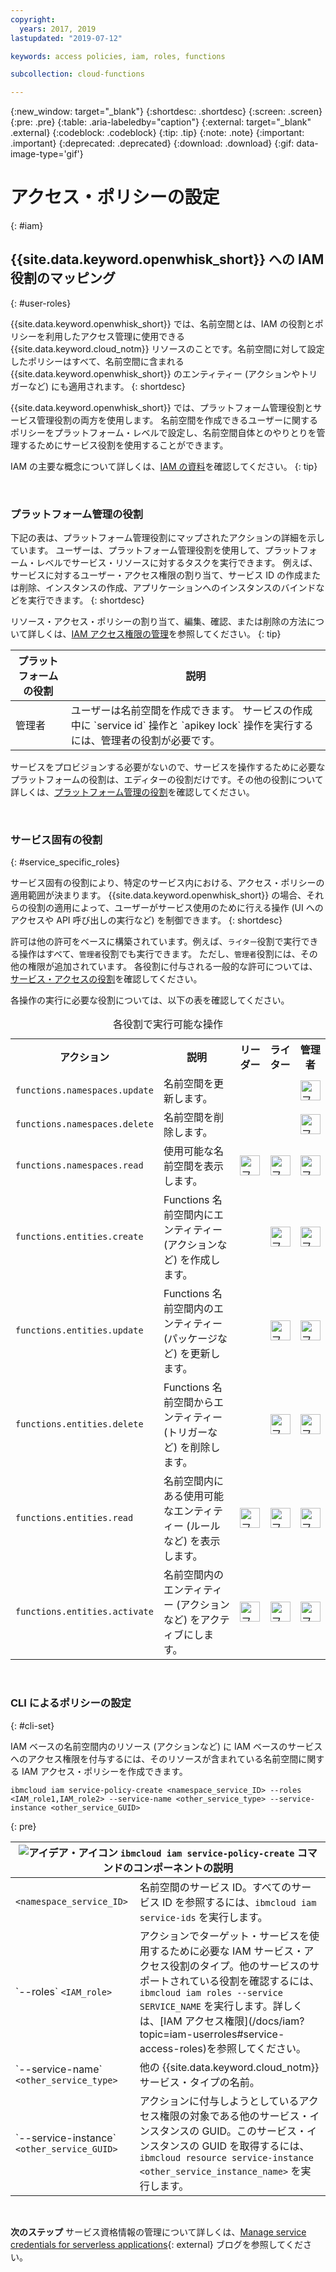 ```yaml
---
copyright:
  years: 2017, 2019
lastupdated: "2019-07-12"

keywords: access policies, iam, roles, functions

subcollection: cloud-functions

---
```


{:new_window: target="_blank"}
{:shortdesc: .shortdesc}
{:screen: .screen}
{:pre: .pre}
{:table: .aria-labeledby="caption"}
{:external: target="_blank" .external}
{:codeblock: .codeblock}
{:tip: .tip}
{:note: .note}
{:important: .important}
{:deprecated: .deprecated}
{:download: .download}
{:gif: data-image-type='gif'}



# アクセス・ポリシーの設定
{: #iam}

## {{site.data.keyword.openwhisk_short}} への IAM 役割のマッピング
{: #user-roles}

{{site.data.keyword.openwhisk_short}} では、名前空間とは、IAM の役割とポリシーを利用したアクセス管理に使用できる {{site.data.keyword.cloud_notm}} リソースのことです。名前空間に対して設定したポリシーはすべて、名前空間に含まれる {{site.data.keyword.openwhisk_short}} のエンティティー (アクションやトリガーなど) にも適用されます。
{: shortdesc}

{{site.data.keyword.openwhisk_short}} では、プラットフォーム管理役割とサービス管理役割の両方を使用します。 名前空間を作成できるユーザーに関するポリシーをプラットフォーム・レベルで設定し、名前空間自体とのやりとりを管理するためにサービス役割を使用することができます。

IAM の主要な概念について詳しくは、[IAM の資料](/docs/iam?topic=iam-iamconcepts#iamconcepts)を確認してください。
{: tip}

</br>

### プラットフォーム管理の役割

下記の表は、プラットフォーム管理役割にマップされたアクションの詳細を示しています。 ユーザーは、プラットフォーム管理役割を使用して、プラットフォーム・レベルでサービス・リソースに対するタスクを実行できます。 例えば、サービスに対するユーザー・アクセス権限の割り当て、サービス ID の作成または削除、インスタンスの作成、アプリケーションへのインスタンスのバインドなどを実行できます。
{: shortdesc}

リソース・アクセス・ポリシーの割り当て、編集、確認、または削除の方法について詳しくは、[IAM アクセス権限の管理](/docs/iam?topic=iam-iammanidaccser#iammanidaccser)を参照してください。
{: tip}

<table>
  <thead>
    <tr>
      <th>プラットフォームの役割</th>
      <th>説明</th>
    </tr>
  </thead>
  <tbody>
    <tr>
      <td>管理者</td>
      <td>ユーザーは名前空間を作成できます。 サービスの作成中に `service id` 操作と `apikey lock` 操作を実行するには、管理者の役割が必要です。</td>
    </tr>
  </tbody>
</table>

サービスをプロビジョンする必要がないので、サービスを操作するために必要なプラットフォームの役割は、エディターの役割だけです。その他の役割について詳しくは、[プラットフォーム管理の役割](/docs/iam?topic=iam-userroles)を確認してください。

</br>

### サービス固有の役割
{: #service_specific_roles}

サービス固有の役割により、特定のサービス内における、アクセス・ポリシーの適用範囲が決まります。 {{site.data.keyword.openwhisk_short}} の場合、それらの役割の適用によって、ユーザーがサービス使用のために行える操作 (UI へのアクセスや API 呼び出しの実行など) を制御できます。
{: shortdesc}

許可は他の許可をベースに構築されています。例えば、`ライター`役割で実行できる操作はすべて、`管理者`役割でも実行できます。 ただし、`管理者`役割には、その他の権限が追加されています。 各役割に付与される一般的な許可については、[サービス・アクセスの役割](/docs/iam?topic=iam-userroles)を確認してください。

各操作の実行に必要な役割については、以下の表を確認してください。

<table><caption>各役割で実行可能な操作</caption>
  <tr>
    <th style="width:150px">アクション</th>
    <th style="width:2500px">説明</th>
    <th style="width:50px">リーダー</th>
    <th style="width:50px">ライター</th>
    <th style="width:50px">管理者</th>
  </tr>
  <tr>
    <td><code>functions.namespaces.update</code></td>
    <td>名前空間を更新します。</td>
    <td></td>
    <td></td>
    <td><img src="images/confirm.png" width="32" alt="フィーチャーを使用可能" style="width:32px;" /></td>
  </tr>
  <tr>
    <td><code>functions.namespaces.delete</code></td>
    <td>名前空間を削除します。</td>
    <td></td>
    <td></td>
    <td><img src="images/confirm.png" width="32" alt="フィーチャーを使用可能" style="width:32px;" /></td>
  </tr>
  <tr>
    <td><code>functions.namespaces.read</code></td>
    <td>使用可能な名前空間を表示します。</td>
    <td><img src="images/confirm.png" width="32" alt="フィーチャーを使用可能" style="width:32px;" /></td>
    <td><img src="images/confirm.png" width="32" alt="フィーチャーを使用可能" style="width:32px;" /></td>
    <td><img src="images/confirm.png" width="32" alt="フィーチャーを使用可能" style="width:32px;" /></td>
  </tr>
  <tr>
    <td><code>functions.entities.create</code></td>
    <td>Functions 名前空間内にエンティティー (アクションなど) を作成します。</td>
    <td> </td>
    <td><img src="images/confirm.png" width="32" alt="フィーチャーを使用可能" style="width:32px;" /></td>
    <td><img src="images/confirm.png" width="32" alt="フィーチャーを使用可能" style="width:32px;" /></td>
  </tr>
  <tr>
    <td><code>functions.entities.update</code></td>
    <td>Functions 名前空間内のエンティティー (パッケージなど) を更新します。</td>
    <td> </td>
    <td><img src="images/confirm.png" width="32" alt="フィーチャーを使用可能" style="width:32px;" /></td>
    <td><img src="images/confirm.png" width="32" alt="フィーチャーを使用可能" style="width:32px;" /></td>
  </tr>
  <tr>
    <td><code>functions.entities.delete</code></td>
    <td>Functions 名前空間からエンティティー (トリガーなど) を削除します。</td>
    <td> </td>
    <td><img src="images/confirm.png" width="32" alt="フィーチャーを使用可能" style="width:32px;" /></td>
    <td><img src="images/confirm.png" width="32" alt="フィーチャーを使用可能" style="width:32px;" /></td>
  </tr>
  <tr>
    <td><code>functions.entities.read</code></td>
    <td>名前空間内にある使用可能なエンティティー (ルールなど) を表示します。</td>
    <td><img src="images/confirm.png" width="32" alt="フィーチャーを使用可能" style="width:32px;" /></td>
    <td><img src="images/confirm.png" width="32" alt="フィーチャーを使用可能" style="width:32px;" /></td>
    <td><img src="images/confirm.png" width="32" alt="フィーチャーを使用可能" style="width:32px;" /></td>
  </tr>
  <tr>
    <td><code>functions.entities.activate</code></td>
    <td>名前空間内のエンティティー (アクションなど) をアクティブにします。</td>
    <td><img src="images/confirm.png" width="32" alt="フィーチャーを使用可能" style="width:32px;" /></td>
    <td><img src="images/confirm.png" width="32" alt="フィーチャーを使用可能" style="width:32px;" /></td>
    <td><img src="images/confirm.png" width="32" alt="フィーチャーを使用可能" style="width:32px;" /></td>
  </tr>
</table>

</br>

### CLI によるポリシーの設定
{: #cli-set}

IAM ベースの名前空間内のリソース (アクションなど) に IAM ベースのサービスへのアクセス権限を付与するには、そのリソースが含まれている名前空間に関する IAM アクセス・ポリシーを作成できます。

```
ibmcloud iam service-policy-create <namespace_service_ID> --roles <IAM_role1,IAM_role2> --service-name <other_service_type> --service-instance <other_service_GUID>
```
{: pre}

<table>
  <thead>
    <th colspan=2><img src="images/idea.png" alt="アイデア・アイコン"/> <code>ibmcloud iam service-policy-create</code> コマンドのコンポーネントの説明</th>
  </thead>
  <tbody>
    <tr>
      <td><code>&lt;namespace_service_ID&gt;</code></td>
      <td>名前空間のサービス ID。すべてのサービス ID を参照するには、<code>ibmcloud iam service-ids</code> を実行します。</td>
    </tr>
    <tr>
      <td>`--roles` <code>&lt;IAM_role&gt;</code></td>
      <td>アクションでターゲット・サービスを使用するために必要な IAM サービス・アクセス役割のタイプ。他のサービスのサポートされている役割を確認するには、<code>ibmcloud iam roles --service SERVICE_NAME</code> を実行します。詳しくは、[IAM アクセス権限](/docs/iam?topic=iam-userroles#service-access-roles)を参照してください。</td>
    </tr>
    <tr>
      <td>`--service-name` <code>&lt;other_service_type&gt;</code></td>
      <td>他の {{site.data.keyword.cloud_notm}} サービス・タイプの名前。</td>
    </tr>
    <tr>
      <td>`--service-instance` <code>&lt;other_service_GUID&gt;</code></td>
      <td>アクションに付与しようとしているアクセス権限の対象である他のサービス・インスタンスの GUID。このサービス・インスタンスの GUID を取得するには、<code>ibmcloud resource service-instance &lt;other_service_instance_name&gt;</code> を実行します。</td>
    </tr>
  </tbody>
</table>

</br>

**次のステップ**
サービス資格情報の管理について詳しくは、[Manage service credentials for serverless applications](https://developer.ibm.com/tutorials/accessing-iam-based-services-from-ibm-cloud-functions/){: external} ブログを参照してください。



